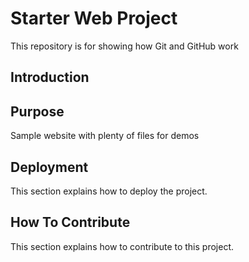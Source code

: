 # Starter Web Project
This repository is for showing how Git and GitHub work

## Introduction

## Purpose
Sample website with plenty of files for demos

## Deployment
This section explains how to deploy the project.

## How To Contribute
This section explains how to contribute to this project.